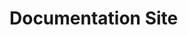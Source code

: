 <!--
SPDX-FileCopyrightText: 2022 - 2024 Ali Sajid Imami

SPDX-License-Identifier: MIT
-->

# Documentation Site

